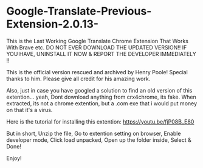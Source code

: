 # Google-Translate-Previous-Extension-2.0.13-
This is the Last Working Google Translate Chrome Extension That Works With Brave etc. 
DO NOT EVER DOWNLOAD THE UPDATED VERSION!! 
IF YOU HAVE, UNINSTALL IT NOW & REPORT THE DEVELOPER IMMEDIATELY !! 

This is the official version rescued and archived by Henry Poole! 
Special thanks to him. 
Please give all credit for his amazing work. 

Also, just in case you have googled a solution to find an old version of this extention... 
yeah, Dont download anything from crx4chrome, its fake. 
When extracted, its not a chrome extention, 
but a .com exe that i would put money on that it's a virus. 

Here is the tutorial for installing this extention: https://youtu.be/fjP08B_E80

But in short,
Unzip the file,
Go to extention setting on browser,
Enable developer mode,
Click load unpacked,
Open up the folder inside,
Select & Done!

Enjoy!
